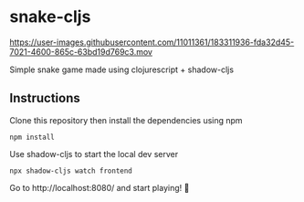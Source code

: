 # snake-cljs

https://user-images.githubusercontent.com/11011361/183311936-fda32d45-7021-4600-865c-63bd19d769c3.mov

Simple snake game made using clojurescript + shadow-cljs

## Instructions

Clone this repository then install the dependencies using npm

```
npm install
```

Use shadow-cljs to start the local dev server

```
npx shadow-cljs watch frontend
```

Go to http://localhost:8080/ and start playing! 🐍
